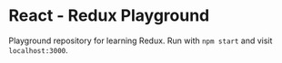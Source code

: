 # React - Redux Playground
Playground repository for learning Redux.
Run with `npm start` and visit `localhost:3000`.